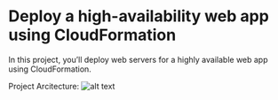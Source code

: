 # Deploy a high-availability web app using CloudFormation

<p>In this project, you’ll deploy web servers for a highly available web app using CloudFormation.</p>

Project Arcitecture:
![alt text](https://github.com/ghasemel/webapp-aws-udacity-project2/blob/master/ProjectArchitecture.png?raw=true)